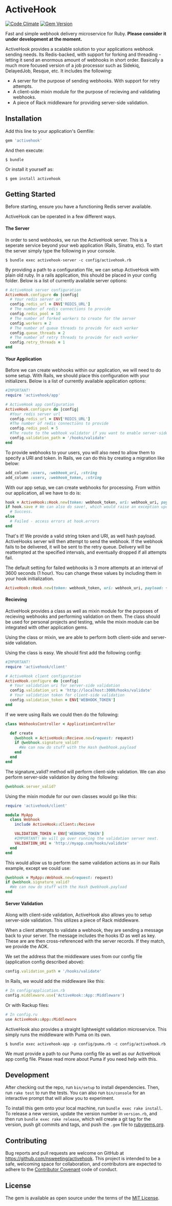 # ActiveHook
[![Code Climate](https://codeclimate.com/github/nsweeting/activehook/badges/gpa.svg)](https://codeclimate.com/github/nsweeting/activehook) [![Gem Version](https://badge.fury.io/rb/activehook.svg)](https://badge.fury.io/rb/activehook)

Fast and simple webhook delivery microservice for Ruby. **Please consider it under development at the moment.**

ActiveHook provides a scalable solution to your applications webhook sending needs. Its Redis-backed, with support for forking and threading - letting it send an enormous amount of webhooks in short order. Basically a much more focused version of a job processor such as Sidekiq, DelayedJob, Resque, etc. It includes the following:

- A server for the purpose of sending webhooks. With support for retry attempts.
- A client-side mixin module for the purpose of recieving and validating webhooks.
- A piece of Rack middleware for providing server-side validation.

## Installation

Add this line to your application's Gemfile:

```ruby
gem 'activehook'
```

And then execute:

    $ bundle

Or install it yourself as:

    $ gem install activehook

## Getting Started

Before starting, ensure you have a functioning Redis server available.

ActiveHook can be operated in a few different ways.

#### The Server

 In order to send webhooks, we run the ActiveHook server. This is a seperate service beyond your web application (Rails, Sinatra, etc). To start the server simply type the following in your console.

    $ bundle exec activehook-server -c config/activehook.rb

By providing a path to a configuration file, we can setup ActiveHook with plain old ruby. In a rails application, this should be placed in your config folder. Below is a list of currently available server options:

```ruby
# ActiveHook server configuration
ActiveHook.configure do |config|
  # Your redis server url
  config.redis_url = ENV['REDIS_URL']
  # The number of redis connections to provide
  config.redis_pool = 10
  # The number of forked workers to create for the server
  config.workers = 2
  # The number of queue threads to provide for each worker
  config.queue_threads = 2
  # The number of retry threads to provide for each worker
  config.retry_threads = 1
end
```

#### Your Application

Before we can create webhooks within our application, we will need to do some setup. With Rails, we should place this configuration with your initializers. Below is a list of currently available application options:

```ruby
#IMPORTANT!
require 'activehook/app'

# ActiveHook app configuration
ActiveHook.configure do |config|
  #Your redis server url
  config.redis_url = ENV['REDIS_URL']
  #The number of redis connections to provide
  config.redis_pool = 5
  #The route to the webhook validator if you want to enable server-side validation
  config.validation_path = '/hooks/validate'
end
```

To provide webhooks to your users, you will also need to allow them to specify a URI and token. In Rails, we can do this by creating a migration like below:

```ruby
add_column :users, :webhook_uri, :string
add_column :users, :webhook_token, :string
```

With our app setup, we can create webhooks for processing. From within our application, all we have to do is:

```ruby
hook = ActiveHook::Hook.new(token: webhook_token, uri: webhook_uri, payload: { msg: 'My first webhook!' })
if hook.save # We can also do save!, which would raise an exception upon failure.
  # Success.
else
  # Failed - access errors at hook.errors
end

```

That's it! We provide a valid string token and URI, as well hash payload. ActiveHooks server will then attempt to send the webhook. If the webhook fails to be delivered, it will be sent to the retry queue. Delivery will be reattempted at the specified intervals, and eventually dropped if all attempts fail.

The default setting for failed webhooks is 3 more attempts at an interval of 3600 seconds (1 hour). You can change these values by including them in your hook initialization.

```ruby
ActiveHook::Hook.new(token: webhook_token, uri: webhook_uri, payload: { msg: 'My first webhook!' }, retry_max: 3, retry_time: 3600)
```

#### Recieving

ActiveHook provides a class as well as mixin module for the purposes of recieving webhooks and performing validation on them. The class should be used for personal projects and testing, while the mixin module can be integrated with other application gems.

Using the class or mixin, we are able to perform both client-side and server-side validation.

Using the class is easy. We should first add the following config:

```ruby
#IMPORTANT!
require 'activehook/client'

# ActiveHook client configuration
ActiveHook.configure do |config|
  # Your validation uri for server-side validation
  config.validation_uri = 'http://localhost:3000/hooks/validate'
  # Your validation token for client-side validation
  config.validation_token = ENV['WEBHOOK_TOKEN']
end
```

If we were using Rails we could then do the following:

```ruby
class WebhooksController < ApplicationController

  def create
    @webhook = ActiveHook::Recieve.new(request: request)
    if @webhook.signature_valid?
      #We can now do stuff with the Hash @webhook.payload
    end
  end
end
```

The signature_valid? method will perform client-side validation. We can also perform server-side validation by doing the following:

```ruby
@webhook.server_valid?
```

Using the mixin module for our own classes would go like this:

```ruby
require 'activehook/client'

module MyApp
  class Webhook
    include ActiveHook::Client::Recieve

    VALIDATION_TOKEN = ENV['WEBHOOK_TOKEN']
    #IMPORTANT! We will go over running the validation server next.
    VALIDATION_URI = 'http://myapp.com/hooks/validate'
  end
end
```

This would allow us to perform the same validation actions as in our Rails example, except we could use:

```ruby
@webhook = MyApp::Webhook.new(request: request)
if @webhook.signature_valid?
  #We can now do stuff with the Hash @webhook.payload
end
```

#### Server Validation

Along with client-side validation, ActiveHook also allows you to setup server-side validation. This utilizes a piece of Rack middleware.

When a client attempts to validate a webhook, they are sending a message back to your server. The message includes the hooks ID as well as key. These are are then cross-referenced with the server records. If they match, we provide the AOK.

We set the address that the middleware uses from our config file (application config described above):

```ruby
config.validation_path = '/hooks/validate'
```

In Rails, we would add the middleware like this:

```ruby
# In config/application.rb
config.middleware.use('ActiveHook::App::Middleware')
```

Or with Rackup files:

```ruby
# In config.ru
use ActiveHook::App::Middleware
```

ActiveHook also provides a straight lightweight validation microservice. This simply runs the middleware with Puma on its own.

    $ bundle exec activehook-app -p config/puma.rb -c config/activehook.rb

We must provide a path to our Puma config file as well as our ActiveHook app config file. Please read more about Puma if you need help with this.

## Development

After checking out the repo, run `bin/setup` to install dependencies. Then, run `rake test` to run the tests. You can also run `bin/console` for an interactive prompt that will allow you to experiment.

To install this gem onto your local machine, run `bundle exec rake install`. To release a new version, update the version number in `version.rb`, and then run `bundle exec rake release`, which will create a git tag for the version, push git commits and tags, and push the `.gem` file to [rubygems.org](https://rubygems.org).

## Contributing

Bug reports and pull requests are welcome on GitHub at https://github.com/nsweeting/activehook. This project is intended to be a safe, welcoming space for collaboration, and contributors are expected to adhere to the [Contributor Covenant](http://contributor-covenant.org) code of conduct.


## License

The gem is available as open source under the terms of the [MIT License](http://opensource.org/licenses/MIT).
